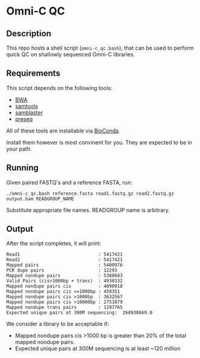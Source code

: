 # Omni-C QC
## Description

This repo hosts a shell script (`omni-c_qc.bash`), that can be used to perform quick QC on shallowly sequenced Omni-C libraries.

## Requirements

This script depends on the following tools:

- [BWA](https://github.com/lh3/bwa)
- [samtools](https://github.com/samtools)
- [samblaster](https://github.com/GregoryFaust/samblaster)
- [preseq](http://smithlabresearch.org/software/preseq/)

All of these tools are installable via [BioConda](https://bioconda.github.io).

Install them however is most convinent for you. They are expected to be in your path.

## Running
Given paired FASTQ's and a reference FASTA, run:

```
./omni-c_qc.bash reference.fasta read1.fastq.gz read2.fastq.gz output.bam READGROUP_NAME
```

Substitute appropriate file names. READGROUP name is arbitrary.

## Output

After the script completes, it will print:

```
Read1                             : 5417421
Read2                             : 5417421
Mapped pairs                      : 5400976
PCR dupe pairs                    : 12293
Mapped nondupe pairs              : 5388683
Valid Pairs (cis>1000bp + trans)  : 4930332
Mapped nondupe pairs cis          : 4090918
Mapped nondupe pairs cis <=1000bp : 458351
Mapped nondupe pairs cis >1000bp  : 3632567
Mapped nondupe pairs cis >10000bp : 2751079
Mapped nondupe trans pairs        : 1297765
Expected unique pairs at 300M sequencing:  268938669.0
```

We consider a library to be acceptable if:

- Mapped nondupe pairs cis >1000 bp is greater than 20% of the total mapped nondupe pairs.
- Expected unique pairs at 300M sequencing is at least ~120 million
